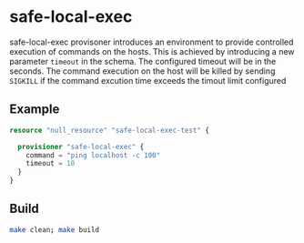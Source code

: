 # safe-local-exec
safe-local-exec provisoner introduces an environment to provide controlled execution of commands on the hosts. This is achieved by introducing a new parameter `timeout` in the schema. The configured timeout will be in the seconds. The command execution on the host  will be killed by sending `SIGKILL` if the command excution time exceeds the timout limit configured

## Example

```tf
resource "null_resource" "safe-local-exec-test" {

  provisioner "safe-local-exec" {
    command = "ping localhost -c 100"
    timeout = 10
  }
}
```

## Build

```bash
make clean; make build
```